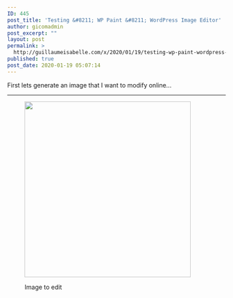 ```yaml
---
ID: 445
post_title: 'Testing &#8211; WP Paint &#8211; WordPress Image Editor'
author: gicomadmin
post_excerpt: ""
layout: post
permalink: >
  http://guillaumeisabelle.com/x/2020/01/19/testing-wp-paint-wordpress-image-editor/
published: true
post_date: 2020-01-19 05:07:14
---
```

<!-- wp:paragraph -->

First lets generate an image that I want to modify online...

<!-- /wp:paragraph -->

<!-- wp:separator -->

<hr class="wp-block-separator" />

<!-- /wp:separator -->

<!-- wp:image {"id":449,"width":383,"height":405,"sizeSlug":"large","className":"is-style-circle-mask"} --><figure class="wp-block-image size-large is-resized is-style-circle-mask">

<img src="http://guillaumeisabelle.com/x/wp-content/uploads/sites/2/2020/01/image-3.png" alt="" class="wp-image-449" width="383" height="405" /><figcaption>Image to edit</figcaption></figure> <!-- /wp:image -->